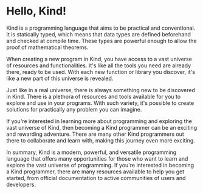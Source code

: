 # Hello, Kind!

Kind is a programming language that aims to be practical and conventional. It is statically typed, which means that data types are defined beforehand and checked at compile time. These types are powerful enough to allow the proof of mathematical theorems.

When creating a new program in Kind, you have access to a vast universe of resources and functionalities. It's like all the tools you need are already there, ready to be used. With each new function or library you discover, it's like a new part of this universe is revealed.

Just like in a real universe, there is always something new to be discovered in Kind. There is a plethora of resources and tools available for you to explore and use in your programs. With such variety, it's possible to create solutions for practically any problem you can imagine.

If you're interested in learning more about programming and exploring the vast universe of Kind, then becoming a Kind programmer can be an exciting and rewarding adventure. There are many other Kind programmers out there to collaborate and learn with, making this journey even more exciting.

In summary, Kind is a modern, powerful, and versatile programming language that offers many opportunities for those who want to learn and explore the vast universe of programming. If you're interested in becoming a Kind programmer, there are many resources available to help you get started, from official documentation to active communities of users and developers.
